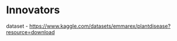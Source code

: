 # Innovators                       
                        
dataset - https://www.kaggle.com/datasets/emmarex/plantdisease?resource=download      
 
    
